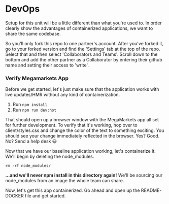 # DevOps

Setup for this unit will be a little different than what you're used to.  In order clearly show the advantages of containerized applications, we want to share the same codebase.  

So you'll only fork this repo to one partner's account.  After you've forked it, go to your forked version and find the 'Settings' tab at the top of the repo.  Select that and then select 'Collaborators and Teams'. Scroll down to the bottom and add the other partner as a Collaborator by entering their github name and setting their access to 'write'.  

### Verify Megamarkets App

Before we get started, let's just make sure that the application works with live updates/HMR without any kind of containerization.

1. Run ```npm install```
1. Run ```npm run dev:hot```

That should open up a browser window with the MegaMarkets app all set for further development.  To verify that it's working, hop over to client/styles.css and change the color of the text to something exciting.  You should see your change immediately reflected in the browser.  Yes?  Good.  No?  Send a help desk :smiley:

Now that we have our baseline application working, let's containerize it.  We'll begin by deleting the node_modules.

```rm -rf node_modules/```

**...and we'll never npm install in this directory again!** We'll be sourcing our node_modules from an image the whole team can share.

Now, let's get this app containerized.  Go ahead and open up the README-DOCKER file and get started.